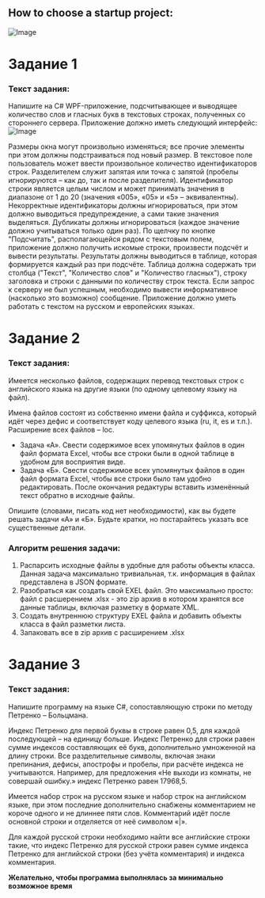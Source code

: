 How to choose a startup project:
-------------------------

![Image](https://github.com/duna-one/PicturesRepo/raw/master/TaskChoose.gif)

# Задание 1
### Текст задания:

Напишите на C# WPF-приложение, подсчитывающее и выводящее количество слов и гласных букв в текстовых строках, полученных со стороннего сервера.
Приложение должно иметь следующий интерфейс: ![Image](https://github.com/duna-one/PicturesRepo/raw/master/interface_mockup_Task1.png)

Размеры окна могут произвольно изменяться; все прочие элементы при этом должны подстраиваться под новый размер.
В текстовое поле пользователь может ввести произвольное количество идентификаторов строк. Разделителем служит запятая или точка с запятой (пробелы игнорируются – как до, так и после разделителя). Идентификатор строки является целым числом и может принимать значения в диапазоне от 1 до 20 (значения «005», «05» и «5» – эквивалентны). Некорректные идентификаторы должны игнорироваться, при этом должно выводиться предупреждение, а сами такие значения выделяться. Дубликаты должны игнорироваться (каждое значение должно учитываться только один раз).
По щелчку по кнопке "Подсчитать", располагающейся рядом с текстовым полем, приложение должно получить искомые строки, произвести подсчёт и вывести результаты.
Результаты должны выводиться в таблице, которая формируется каждый раз при подсчёте. Таблица должна содержать три столбца ("Текст", "Количество слов" и "Количество гласных"), строку заголовка и строки с данными по количеству строк текста.
Если запрос к серверу не был успешным, необходимо вывести информативное (насколько это возможно) сообщение.
Приложение должно уметь работать с текстом на русском и европейских языках.

# Задание 2
### Текст задания: 

Имеется несколько файлов, содержащих перевод текстовых строк с английского языка на другие языки (по одному целевому языку на файл).

Имена файлов состоят из собственно имени файла и суффикса, который идёт через дефис и соответствует коду целевого языка (ru, it, es и т.п.). Расширение всех файлов – loc.

+ Задача «А». Свести содержимое всех упомянутых файлов в один файл формата Excel, чтобы все строки были в одной таблице в удобном для восприятия виде.
+ Задача «Б». Свести содержимое всех упомянутых файлов в один файл формата Excel, чтобы все строки было там удобно редактировать. После окончания редактуры вставить изменённый текст обратно в исходные файлы.

Опишите (словами, писать код нет необходимости), как вы будете решать задачи «А» и «Б». Будьте кратки, но постарайтесь указать все существенные детали.

### Алгоритм решения задачи:

1.  Распарсить исходные файлы в удобные для работы объекты класса. Данная задача максимально тривиальная, т.к. информация в файлах представлена в JSON формате.
2.  Разобраться как создать свой EXEL файл. Это максимально просто: файл с расшерением .xlsx - это zip архив в котором хранятся все данные таблицы, включая разметку в формате XML.
3.  Создать внутреннюю структуру EXEL файла и добавить объекты класса в файл разметки листа.
4.  Запаковать все в zip архив с расширением .xlsx

# Задание 3
### Текст задания:

Напишите программу на языке C#, сопоставляющую строки по методу Петренко – Больцмана.

Индекс Петренко для первой буквы в строке равен 0,5, для каждой последующей – на единицу больше. Индекс Петренко для строки равен сумме индексов составляющих её букв, дополнительно умноженной на длину строки. Все разделительные символы, включая знаки препинания, дефисы, апострофы и пробелы, при расчёте индекса не учитываются. Например, для предложения «Не выходи из комнаты, не совершай ошибку.» индекс Петренко равен 17968,5.

Имеется набор строк на русском языке и набор строк на английском языке, при этом последние дополнительно снабжены комментарием не короче одного и не длиннее пяти слов. Комментарий идёт после основной строки и отделяется от неё символом «|».

Для каждой русской строки необходимо найти все английские строки такие, что индекс Петренко для русской строки равен сумме индекса Петренко для английской строки (без учёта комментария) и индекса комментария.

**Желательно, чтобы программа выполнялась за минимально возможное время**
